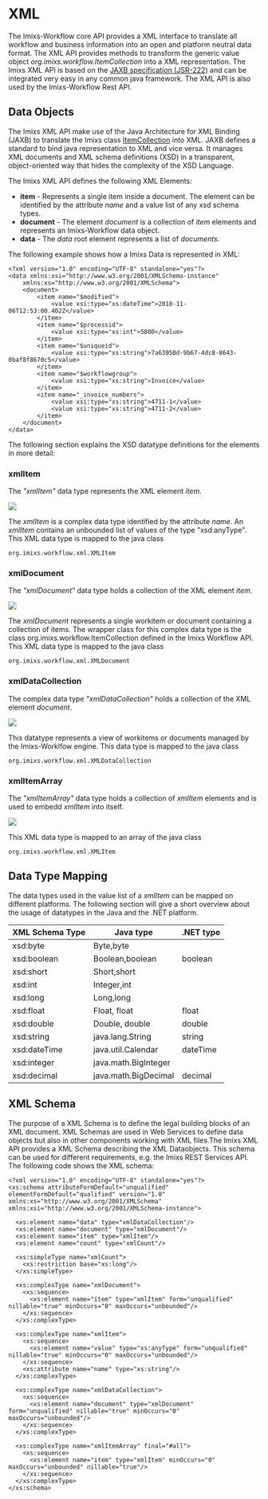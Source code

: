 # XML

The Imixs-Workflow core API provides a XML interface to translate all workflow and business information into an open and platform neutral data format.
The XML API provides methods to transform the generic value object *org.imixs.workflow.ItemCollection* into a XML representation. The Imixs XML API is based on the [JAXB specification (JSR-222)](http://java.sun.com/developer/technicalArticles/WebServices/jaxb/) and can be integrated very easy in any common java framework. The XML API is also used by the Imixs-Workflow Rest API. 
 
 
## Data Objects
The Imixs XML API make use of the Java Architecture for XML Binding (JAXB) to translate the Imixs class [ItemCollection](../itemcollection.html) into XML. JAXB defines a standard to bind java representation to XML and vice versa. It manages XML documents and XML schema definitions (XSD) in a transparent, object-oriented way that hides the complexity of the XSD Language. 

The Imixs XML API defines the following XML Elements:
 
  * <strong>item</strong> - Represents a single item inside a document. The element can be identified by the attribute _name_ and a
       value list of any xsd schema types.
  * <strong>document</strong> - The element _document_ is a collection of _item_ elements and represents an Imixs-Workflow data object.
  * <strong>data</strong> - The _data_ root element represents a list of _documents_. 
  
The following example shows how a Imixs Data is represented in XML:

	<?xml version="1.0" encoding="UTF-8" standalone="yes"?>
	<data xmlns:xsi="http://www.w3.org/2001/XMLSchema-instance"
		xmlns:xs="http://www.w3.org/2001/XMLSchema">
		<document>
			<item name="$modified">
				<value xsi:type="xs:dateTime">2018-11-06T12:53:00.402Z</value>
			</item>
			<item name="$processid">
				<value xsi:type="xs:int">5800</value>
			</item>
			<item name="$uniqueid">
				<value xsi:type="xs:string">7a63950d-9b67-4dc8-8643-0baf8f8670c5</value>
			</item>
			<item name="$workflowgroup">
				<value xsi:type="xs:string">Invoice</value>
			</item>
			<item name="_invoice_numbers">
				<value xsi:type="xs:string">4711-1</value>
				<value xsi:type="xs:string">4711-2</value>
			</item>
		</document>
	</data> 
   
The following section explains the XSD datatype definitions for the elements in more detail:
 
### xmlItem
The _"xmlItem"_ data type represents the XML element _item_.  

<img src="../../images/xml/xmlitem.png"/>

The _xmlItem_ is a complex data type identified by the attribute _name_. An _xmlItem_ contains an unbounded list of values of the type "xsd:anyType". This XML data type is mapped to the java class
 
    org.imixs.workflow.xml.XMLItem


### xmlDocument

The _"xmlDocument"_ data type holds a collection of the XML element _item_. 

<img src="../../images/xml/xmlDocument.png"/>

The _xmlDocument_ represents a single workitem or document containing a collection of items. The wrapper class for this complex data type is the class org.imixs.workflow.ItemCollection defined in the Imixs Workflow API. This XML data type is mapped to the java class
 
    org.imixs.workflow.xml.XMLDocument
 
### xmlDataCollection
The complex data type _"xmlDataCollection"_ holds a collection of the XML element _document_.   

<img src="../../images/xml/xmlDataCollection.png"/>

This datatype represents a view of workitems or documents managed by the Imixs-Worklfow engine. 
This data type is mapped to the java class
 
    org.imixs.workflow.xml.XMLDataCollection


### xmlItemArray

The _"xmlItemArray"_ data type holds a collection of _xmlItem_ elements and is used to embedd _xmlItem_ into itself.  

<img src="../../images/xml/xmlItemArray.png"/>

This XML data type is mapped to an array of the java class
 
    org.imixs.workflow.xml.XMLItem

## Data Type Mapping 
The data types used in the value list of a _xmlItem_ can be mapped on different platforms.  The following section will give a short overview about the usage of  datatypes in the Java and the .NET platform.
 

 
| XML Schema Type    | Java type         |.NET type          | 
|--------------------|----------------|------------------|
| xsd:byte           | Byte,byte         |                   | 
| xsd:boolean        | Boolean,boolean   | boolean           | 
| xsd:short          | Short,short       |                   | 
| xsd:int            | Integer,int       |                   | 
| xsd:long           | Long,long         |                   | 
| xsd:float          | Float, float      | float             | 
| xsd:double         | Double, double    | double            | 
| xsd:string         | java.lang.String  | string            | 
| xsd:dateTime       | java.util.Calendar| dateTime          | 
| xsd:integer        | java.math.BigInteger|                 | 
| xsd:decimal        | java.math.BigDecimal| decimal         | 
 
   

## XML Schema

The purpose of a XML Schema is to define the legal building blocks of an XML document. XML Schemas are used in Web Services to define data objects but also in other components working with XML files.The Imixs XML API provides a XML Schema describing the XML Dataobjects. This schema can be used for different requirements, e.g. the Imixs REST Services API. The following code shows the XML schema:


	<?xml version="1.0" encoding="UTF-8" standalone="yes"?>
	<xs:schema attributeFormDefault="unqualified" elementFormDefault="qualified" version="1.0" xmlns:xs="http://www.w3.org/2001/XMLSchema" xmlns:xsi="http://www.w3.org/2001/XMLSchema-instance">
	
	  <xs:element name="data" type="xmlDataCollection"/>
	  <xs:element name="document" type="xmlDocument"/>
	  <xs:element name="item" type="xmlItem"/>
	  <xs:element name="count" type="xmlCount"/>
	
	  <xs:simpleType name="xmlCount">
	    <xs:restriction base="xs:long"/>
	  </xs:simpleType>
	
	  <xs:complexType name="xmlDocument">
	    <xs:sequence>
	      <xs:element name="item" type="xmlItem" form="unqualified" nillable="true" minOccurs="0" maxOccurs="unbounded"/>
	    </xs:sequence>
	  </xs:complexType>
	
	  <xs:complexType name="xmlItem">
	    <xs:sequence>
	      <xs:element name="value" type="xs:anyType" form="unqualified" nillable="true" minOccurs="0" maxOccurs="unbounded"/>
	    </xs:sequence>
	    <xs:attribute name="name" type="xs:string"/>
	  </xs:complexType>
	
	  <xs:complexType name="xmlDataCollection">
	    <xs:sequence>
	      <xs:element name="document" type="xmlDocument" form="unqualified" nillable="true" minOccurs="0" maxOccurs="unbounded"/>
	    </xs:sequence>
	  </xs:complexType>
	
	  <xs:complexType name="xmlItemArray" final="#all">
	    <xs:sequence>
	      <xs:element name="item" type="xmlItem" minOccurs="0" maxOccurs="unbounded" nillable="true"/>
	    </xs:sequence>
	  </xs:complexType>
	</xs:schema>


 
